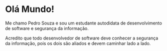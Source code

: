 Olá Mundo!
==========

<p>Me chamo Pedro Souza e sou um estudante autodidata de desenvolvimento de software e segurança da informação.</p>
<p>Acredito que todo desenvolvedor de software deve conhecer a segurança da informação, pois os dois são aliados e devem caminhar lado a lado.</p>
